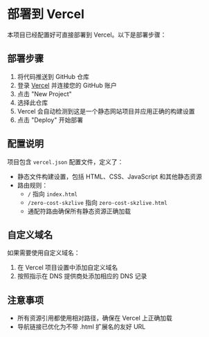 # 部署到 Vercel

本项目已经配置好可直接部署到 Vercel。以下是部署步骤：

## 部署步骤

1. 将代码推送到 GitHub 仓库
2. 登录 [Vercel](https://vercel.com) 并连接您的 GitHub 账户
3. 点击 "New Project"
4. 选择此仓库
5. Vercel 会自动检测到这是一个静态网站项目并应用正确的构建设置
6. 点击 "Deploy" 开始部署

## 配置说明

项目包含 `vercel.json` 配置文件，定义了：

- 静态文件构建设置，包括 HTML、CSS、JavaScript 和其他静态资源
- 路由规则：
  - `/` 指向 `index.html`
  - `/zero-cost-skzlive` 指向 `zero-cost-skzlive.html`
  - 通配符路由确保所有静态资源正确加载

## 自定义域名

如果需要使用自定义域名：

1. 在 Vercel 项目设置中添加自定义域名
2. 按照指示在 DNS 提供商处添加相应的 DNS 记录

## 注意事项

- 所有资源引用都使用相对路径，确保在 Vercel 上正确加载
- 导航链接已优化为不带 .html 扩展名的友好 URL